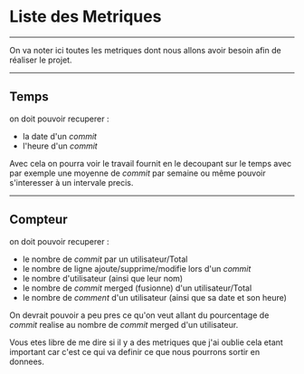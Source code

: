 # Liste des Metriques 
---------------------------------
On va noter ici toutes les metriques dont nous allons avoir besoin afin de réaliser le projet.

---------------------------------
## Temps

on doit pouvoir recuperer :
- la date d'un *commit*
- l'heure d'un *commit*

Avec cela on pourra voir le travail fournit en le decoupant sur le temps avec par exemple une moyenne de *commit* par semaine ou même pouvoir s'interesser à un intervale precis.

-----------------------------------

## Compteur

on doit pouvoir recuperer :
- le nombre de *commit* par un utilisateur/Total
- le nombre de ligne ajoute/supprime/modifie lors d'un *commit*
- le nombre d'utilisateur (ainsi que leur nom)
- le nombre de *commit* merged (fusionne) d'un utilisateur/Total
- le nombre de *comment* d'un utilisateur (ainsi que sa date et son heure)

On devrait pouvoir a peu pres ce qu'on veut allant du pourcentage de *commit* realise au nombre de *commit* merged d'un utilisateur.


Vous etes libre de me dire si il y a des metriques que j'ai oublie cela etant important car c'est ce qui va definir ce que nous pourrons sortir en donnees.
